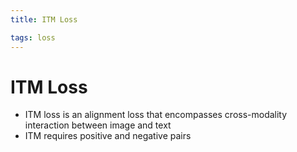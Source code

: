 ```yaml
---
title: ITM Loss

tags: loss 
---
```


# ITM Loss
- ITM loss is an alignment loss that encompasses cross-modality interaction between image and text
- ITM requires positive and negative pairs




